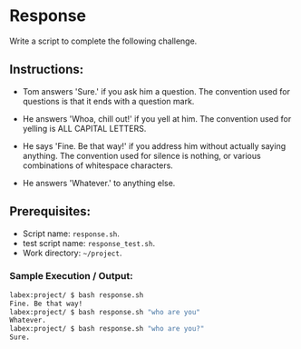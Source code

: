 # Response

Write a script to complete the following challenge.

## Instructions:

- Tom answers 'Sure.' if you ask him a question. The convention used for questions is that it ends with a question mark.

- He answers 'Whoa, chill out!' if you yell at him. The convention used for yelling is ALL CAPITAL LETTERS.

- He says 'Fine. Be that way!' if you address him without actually saying
  anything. The convention used for silence is nothing, or various combinations of whitespace characters.

- He answers 'Whatever.' to anything else.

## Prerequisites:

- Script name: `response.sh`.
- test script name: `response_test.sh`.
- Work directory: `~/project`.

### Sample Execution / Output:

```bash
labex:project/ $ bash response.sh               
Fine. Be that way!
labex:project/ $ bash response.sh "who are you"
Whatever.
labex:project/ $ bash response.sh "who are you?"
Sure.
```

